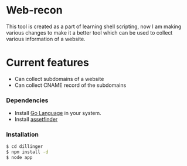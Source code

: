 # Web-recon

This tool is created as a part of learning shell scripting, now I am making various changes to make it a better tool which can be used to collect various information of a website.
# Current features

  - Can collect subdomains of a website
  - Can collect CNAME record of the subdomains

### Dependencies

 - Install [Go Language](https://tzusec.com/how-to-install-golang-in-kali-linux/) in your system.
 - Install  [assetfinder](https://github.com/tomnomnom/assetfinder)

### Installation

```sh
$ cd dillinger
$ npm install -d
$ node app
```
